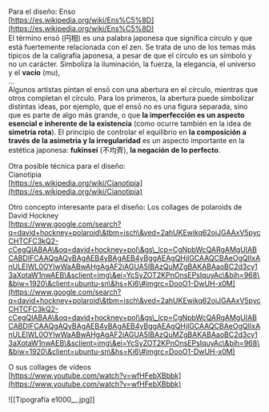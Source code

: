 Para el diseño: Enso  
[https://es.wikipedia.org/wiki/Ens%C5%8D](https://es.wikipedia.org/wiki/Ens%C5%8D)  
El término ensō (円相) es una palabra japonesa que significa círculo y que está fuertemente relacionada con el zen. Se trata de uno de los temas más típicos de la caligrafía japonesa, a pesar de que el círculo es un símbolo y no un carácter. Simboliza la iluminación, la fuerza, la elegancia, el universo y el **vacío** (mu),  
…  
Algunos artistas pintan el ensō con una abertura en el círculo, mientras que otros completan el círculo. Para los primeros, la abertura puede simbolizar distintas ideas, por ejemplo, que el ensō no es una figura separada, sino que es parte de algo más grande, o que **la imperfección es un aspecto esencial e inherente de la existencia** (como ocurre también en la idea de **simetría rota**). El principio de controlar el equilibrio en **la composición a través de la asimetría y la irregularidad** es un aspecto importante en la estética japonesa: **fukinsei** (不均斉), **la negación de lo perfecto**.

Otra posible técnica para el diseño:  
Cianotipia  
[https://es.wikipedia.org/wiki/Cianotipia](https://es.wikipedia.org/wiki/Cianotipia)

Otro concepto interesante para el diseño: Los collages de polaroids de David Hockney  
[https://www.google.com/search?q=david+hockney+polaroid\&tbm=isch\&ved=2ahUKEwikq62ojJGAAxV5pycCHTCFC3kQ2-cCegQIABAA\&oq=david+hockney+pol\&gs\_lcp=CgNpbWcQARgAMgUIABCABDIFCAAQgAQyBAgAEB4yBAgAEB4yBggAEAgQHjIGCAAQCBAeOgQIIxAnULEIWL0OYIwWaABwAHgAgAF2iAGUA5IBAzQuMZgBAKABAaoBC2d3cy13aXotaW1nwAEB\&sclient=img\&ei=YcSyZOT2KPnOnsEPsIquyAc\&bih=968\&biw=1920\&client=ubuntu-sn\&hs=Ki6\#imgrc=DooO1-DwUH-x0M](https://www.google.com/search?q=david+hockney+polaroid\&tbm=isch\&ved=2ahUKEwikq62ojJGAAxV5pycCHTCFC3kQ2-cCegQIABAA\&oq=david+hockney+pol\&gs\_lcp=CgNpbWcQARgAMgUIABCABDIFCAAQgAQyBAgAEB4yBAgAEB4yBggAEAgQHjIGCAAQCBAeOgQIIxAnULEIWL0OYIwWaABwAHgAgAF2iAGUA5IBAzQuMZgBAKABAaoBC2d3cy13aXotaW1nwAEB\&sclient=img\&ei=YcSyZOT2KPnOnsEPsIquyAc\&bih=968\&biw=1920\&client=ubuntu-sn\&hs=Ki6\#imgrc=DooO1-DwUH-x0M)

O sus collages de vídeos  
[https://www.youtube.com/watch?v=wfHFebXBbbk](https://www.youtube.com/watch?v=wfHFebXBbbk)

![[Tipografía e1000__.jpg]]